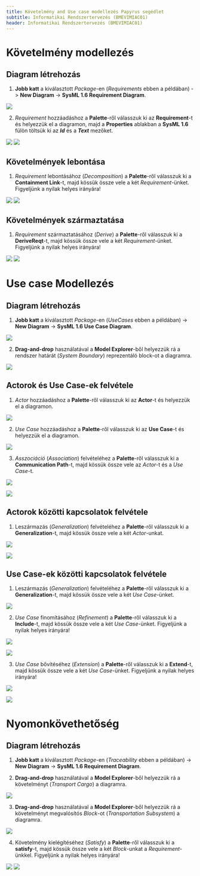 ```yaml
---
title: Követelmény and Use case modellezés Papyrus segédlet 
subtitle: Informatikai Rendszertervezés (BMEVIMIAC01)
header: Informatikai Rendszertervezés (BMEVIMIAC01)
---
```



# Követelmény modellezés

## Diagram létrehozás

1. **Jobb katt** a kiválasztott _Package_-en (_Requirements_ ebben a példában) -> **New Diagram** -> **SysML 1.6 Requirement Diagram**.

![](../figs/req-new-diag.png)

2. _Requirement_ hozzáadáshoz a **Palette**-ről válasszuk ki az **Requirement**-t és helyezzük el a diagramon, majd a **Properties** ablakban a **SysML 1.6** fülön töltsük ki az _**Id**_ és a _**Text**_ mezőket. 

![](../figs/req-new-req.png)
![](../figs/req-properties.png)

## Követelmények lebontása

1. _Requirement_ lebontásához (_Decomposition_) a **Palette**-ről válasszuk ki a **Containment Link**-t, majd kössük össze vele a két _Requirement_-ünket. Figyeljünk a nyilak helyes irányára!

![](../figs/req-containment.png)
![](../figs/req-containment2.png)

## Követelmények származtatása

1. _Requirement_ származtatásához (_Derive_) a **Palette**-ről válasszuk ki a **DeriveReqt**-t, majd kössük össze vele a két _Requirement_-ünket. Figyeljünk a nyilak helyes irányára!

![](../figs/req-derived-req.png)
![](../figs/req-derived-req-2.png)



# Use case Modellezés

## Diagram létrehozás

1. **Jobb katt** a kiválasztott _Package_-en (_UseCases_ ebben a példában) -> **New Diagram** -> **SysML 1.6 Use Case Diagram**.

![](../figs/use-case-new-diag.png)

2. **Drag-and-drop** használatával a **Model Explorer**-ből helyezzük rá a rendszer határát (_System Boundary_) reprezentáló block-ot a diagramra.

![](../figs/use-case-system-boundary.png)

## Actorok és Use Case-ek felvétele

1. _Actor_ hozzáadáshoz a **Palette**-ről válasszuk ki az **Actor**-t és helyezzük el a diagramon. 

![](../figs/use-case-new-actor.png)

2. _Use Case_ hozzáadáshoz a **Palette**-ről válasszuk ki az **Use Case**-t és helyezzük el a diagramon.

![](../figs/use-case-new-uc.png)

3. _Asszociáció_ (_Association_) felvételéhez a **Palette**-ről válasszuk ki a **Communication Path**-t, majd kössük össze vele az _Actor_-t és a _Use Case_-t.

![](../figs/use-case-actor-uc-assoc.png)

![](../figs/use-case-actor-uc-assoc-2.png)

## Actorok közötti kapcsolatok felvétele

1. Leszármazás (_Generalization_) felvételéhez a **Palette**-ről válasszuk ki a **Generalization**-t, majd kössük össze vele a két _Actor_-unkat.

![](../figs/use-case-generalization.png)

![](../figs/use-case-generalization-2.png)

## Use Case-ek közötti kapcsolatok felvétele
1. Leszármazás (_Generalization_) felvételéhez a **Palette**-ről válasszuk ki a **Generalization**-t, majd kössük össze vele a két _Use Case_-ünket.

![](../figs/use-case-generalization-3.png)

2. _Use Case_ finomításához (_Refinement_) a **Palette**-ről válasszuk ki a **Include**-t, majd kössük össze vele a két _Use Case_-ünket. Figyeljünk a nyilak helyes irányára!

![](../figs/use-case-include.png)

![](../figs/use-case-include-2.png)

3. _Use Case_ bővítéséhez (_Extension_) a **Palette**-ről válasszuk ki a **Extend**-t, majd kössük össze vele a két _Use Case_-ünket. Figyeljünk a nyilak helyes irányára!

![](../figs/use-case-extend.png)

![](../figs/use-case-extend-2.png)

# Nyomonkövethetőség

## Diagram létrehozás

1. **Jobb katt** a kiválasztott _Package_-en (_Traceability_ ebben a példában) -> **New Diagram** -> **SysML 1.6 Requirement Diagram**.

2. **Drag-and-drop** használatával a **Model Explorer**-ből helyezzük rá a követelményt (_Transport Cargo_) a diagramra.

![](../figs/trace-req-from-me.png)

3. **Drag-and-drop** használatával a **Model Explorer**-ből helyezzük rá a követelményt megvalósítós _Block_-ot (_Transportation Subsystem_) a diagramra.

![](../figs/trace-block-from-me.png)

4. Követelmény kielégítéséhez (_Satisfy_) a **Palette**-ről válasszuk ki a **satisfy**-t, majd kössük össze vele a két _Block_-unkat a _Requirement_-ünkkel. Figyeljünk a nyilak helyes irányára!

![](../figs/trace-satisfy.png)
![](../figs/trace-satisfy-2.png)
